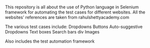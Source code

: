 This repository is all about the use of Python language in Selenium framework for automating the test cases for different websites.
All the websites' references are taken from rahulshettyacademy.com

The various test cases include: 
Dropdowns
Buttons
Auto-suggestive Dropdowns
Text boxes
Search bars
div
Images

Also includes the test automation framework 
